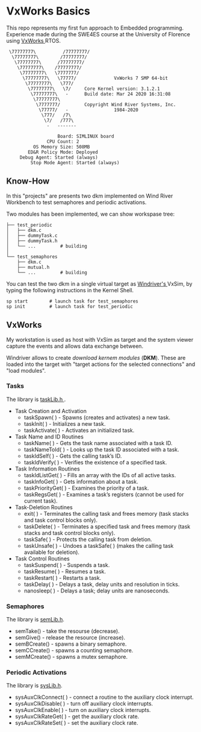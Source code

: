 # VxWorks Basics
This repo represents my first fun approach to Embedded programming. Experience made during the SWE4ES course at the University of Florence using <a href="https://en.wikipedia.org/wiki/VxWorks"> VxWorks </a> RTOS.

```
 \77777777\          /77777777/
  \77777777\        /77777777/
   \77777777\      /77777777/
    \77777777\    /77777777/
     \77777777\   \7777777/
      \77777777\   \77777/              VxWorks 7 SMP 64-bit
       \77777777\   \777/
        \77777777\   \7/     Core Kernel version: 3.1.2.1
         \77777777\   -      Build date: Mar 24 2020 16:31:08
          \77777777\
           \7777777/         Copyright Wind River Systems, Inc.
            \77777/   -                 1984-2020
             \777/   /7\
              \7/   /777\
               -   -------

                   Board: SIMLINUX board
               CPU Count: 2
          OS Memory Size: 508MB
        ED&R Policy Mode: Deployed
     Debug Agent: Started (always)
         Stop Mode Agent: Started (always)
```

## Know-How
In this "projects" are presents two dkm implemented on Wind River Workbench to test semaphores and periodic activations.

Two modules has been implemented, we can show workspase tree:

```
├── test_periodic
│   ├── dkm.c
│   ├── dummyTask.c
│   ├── dummyTask.h
│   └── ...         # building
│
└── test_semaphores
    ├── dkm.c
    ├── mutual.h
    └── ...         # building
```

You can test the two dkm in a single virtual target as <a href="https://www.windriver.com/"> Windriver's </a> VxSim, by typing the following instructions in the Kernel Shell.
```
sp start        # launch task for test_semaphores
sp init         # launch task for test_periodic
```

## VxWorks
My workstation is used as host with VxSim as target and the system viewer capture the events and allows data exchange between.

Windriver allows to create _download kernem modules_ (**DKM**). These are loaded into the target with "target actions for the selected connections" and "load modules".

<!-- metti la gif -->

### Tasks
The library is <a href="https://docs.windriver.com/bundle/vxworks_7_application_core_os_sr0630-enus/page/CORE/taskLib.html"> taskLib.h </a>.
<!-- metti l'immagine -->
* Task Creation and Activation
    * taskSpawn( ) - Spawns (creates and activates) a new task.
    * taskInit( ) - Initializes a new task.
    * taskActivate( ) - Activates an initialized task.
* Task Name and ID Routines
    * taskName( ) - Gets the task name associated with a task ID.
    * taskNameToId( ) - Looks up the task ID associated with a task.
    * taskIdSelf( ) - Gets the calling task’s ID.
    * taskIdVerify( ) - Verifies the existence of a specified task.
* Task Information Routines
    * taskIdListGet( ) - Fills an array with the IDs of all active tasks.
    * taskInfoGet( ) - Gets information about a task.
    * taskPriorityGet( ) - Examines the priority of a task.
    * taskRegsGet( ) - Examines a task’s registers (cannot be used for current task).
* Task-Deletion Routines
    * exit( ) - Terminates the calling task and frees memory (task stacks and task control blocks only).
    * taskDelete( ) - Terminates a specified task and frees memory (task stacks and task control blocks only).
    * taskSafe( ) - Protects the calling task from deletion.
    * taskUnsafe( ) - Undoes a taskSafe( ) (makes the calling task available for deletion). 
* Task Control Routines
    * taskSuspend( ) - Suspends a task.
    * taskResume( ) - Resumes a task.
    * taskRestart( ) - Restarts a task.
    * taskDelay( ) - Delays a task, delay units and resolution in ticks.
    * nanosleep( ) - Delays a task; delay units are nanoseconds.

### Semaphores
The library is <a href="https://docs.windriver.com/bundle/vxworks_7_application_core_os_sr0630-enus/page/CORE/semLib.html">semLib.h</a>.

* semTake() - take the resourse (decrease).
* semGive() - release the resource (increase).
* semBCreate() - spawns a binary semaphore.
* semCCreate() - spawns a counting semaphore. 
* semMCreate() - spawns a mutex semaphore.

### Periodic Activations
The library is <a href="https://docs.windriver.com/bundle/vxworks_7_application_core_os_sr0630-enus/page/CORE/sysLib.html">sysLib.h</a>.

* sysAuxClkConnect( ) - connect a routine to the auxiliary clock interrupt.
* sysAuxClkDisable( ) - turn off auxiliary clock interrupts.
* sysAuxClkEnable( ) - turn on auxiliary clock interrupts.
* sysAuxClkRateGet( ) - get the auxiliary clock rate.
* sysAuxClkRateSet( ) - set the auxiliary clock rate.